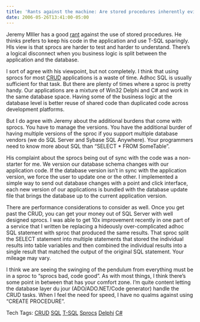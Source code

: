 ```yaml
---
title: 'Rants against the machine: Are stored procedures inherently evil?'
date: 2006-05-26T13:41:00-05:00
---
```

Jeremy MIller has a good [rant](http://codebetter.com/blogs/jeremy.miller/archive/2006/05/25/145450.aspx "Why I do not use Stored Procedures") against the use of stored procedures. He thinks prefers to keep his code in the application and use T-SQL sparingly. HIs view is that sprocs are harder to test and harder to understand. There&#8217;s a logical disconnect when you business logic is split between the application and the database.

I sort of agree with his viewpoint, but not completely. I think that using sprocs for most [CRUD](http://en.wikipedia.org/wiki/CRUD_%28acronym%29) applications is a waste of time. Adhoc SQL is usually sufficient for that task. But there are plenty of times where a sproc is pretty handy. Our applications are a mixture of Win32 Delphi and C# and work in the same database space. Having some of the business logic at the database level is better reuse of shared code than duplicated code across development platforms.

But I do agree with Jeremy about the additional burdens that come with sprocs. You have to manage the versions. You have the additional burder of having multiple versions of the sproc if you support multiple database vendors (we do SQL Server and Sybase SQL Anywhere). Your programmers need to know more about SQL than &#8220;SELECT * FROM SomeTable&#8221;.

His complaint about the sprocs being out of sync with the code was a non-starter for me. We version our database schema changes with our application code. If the database version isn&#8217;t in sync with the application version, we force the user to update one or the other. I implemented a simple way to send out database changes with a point and click interface, each new version of our applications is bundled with the database update file that brings the database up to the current application version.

There are performance considerations to consider as well. Once you get past the CRUD, you can get your money out of SQL Server with well designed sprocs. I was able to get 10x improvement recently in one part of a service that I written be replacing a hideously over-complicated adhoc SQL statement with sproc that produced the same results. That sproc split the SELECT statement into multiple statements that stored the individual results into table variables and then combined the individual results into a single result that matched the output of the original SQL statement. Your mileage may vary.

I think we are seeing the swinging of the pendulum from everything must be in a sproc to &#8220;sprocs bad, code good&#8221;. As with most things, I think there&#8217;s some point in between that has your comfort zone. I&#8217;m quite content letting the database layer du jour (ADO/ADO.NET/Code generator) handle the CRUD tasks. When I feel the need for speed, I have no qualms against using &#8220;CREATE PROCEDURE&#8221;.

<div>
  Tech Tags: <a href="http://technorati.com/tag/CRUD" rel="tag">CRUD</a> <a href="http://technorati.com/tag/SQL" rel="tag">SQL</a> <a href="http://technorati.com/tag/T-SQL" rel="tag">T-SQL</a> <a href="http://technorati.com/tag/Sprocs" rel="tag">Sprocs</a> <a href="http://technorati.com/tag/Delphi" rel="tag">Delphi</a> <a href="http://technorati.com/tag/C#" rel="tag">C#</a>
</div>
